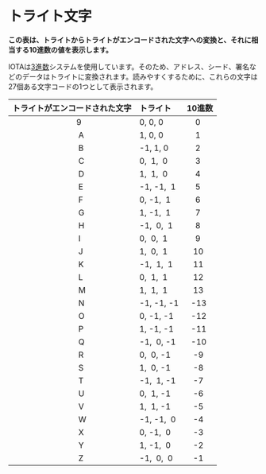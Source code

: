 # トライト文字
<!-- # Tryte alphabet -->

**この表は、トライトからトライトがエンコードされた文字への変換と、それに相当する10進数の値を表示します。**
<!-- **This table displays the conversion from trytes to tryte-encoded characters, and the equivalent values in decimal numbers.** -->

IOTAは[3進数](../concepts/trinary.md)システムを使用しています。そのため、アドレス、シード、署名などのデータはトライトに変換されます。読みやすくするために、これらの文字は27個ある文字コードの1つとして表示されます。
<!-- IOTA uses a [trinary](../concepts/trinary.md) numeric system. As such, data, such as addresses, seeds, and signatures, is converted to trytes. To make the trytes easy to read, these trytes are represented as one of 27 possible tryte-encoded characters. -->

| トライトがエンコードされた文字 | トライト | 10進数 |
| :----------------------------- | :------- | :----- |
|                              9 | 0, 0, 0  |       0|
|                               A| 1, 0, 0  |       1|
|                               B| -1, 1, 0 |       2|
|                               C|  0,  1,  0 |     3|
|                               D|  1,  1,  0 |     4|
|                               E| -1, -1,  1 |     5|
|                               F|  0, -1,  1 |     6|
|                               G|  1, -1,  1 |     7|
|                               H| -1,  0,  1 |     8|
|                               I|  0,  0,  1 |     9|
|                               J|  1,  0,  1 |    10|
|                               K| -1,  1,  1 |    11|
|                               L|  0,  1,  1 |    12|
|                               M|  1,  1,  1 |    13|
|                               N| -1, -1, -1 |   -13|
|                               O|  0, -1, -1 |   -12|
|                               P|  1, -1, -1 |   -11|
|                               Q| -1,  0, -1 |   -10|
|                               R|  0,  0, -1 |    -9|
|                               S|  1,  0, -1 |    -8|
|                               T| -1,  1, -1 |    -7|
|                               U|  0,  1, -1 |    -6|
|                               V|  1,  1, -1 |    -5|
|                               W| -1, -1,  0 |    -4|
|                               X|  0, -1,  0 |    -3|
|                               Y|  1, -1,  0 |    -2|
|                               Z| -1,  0,  0 |    -1|
